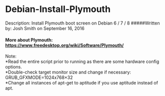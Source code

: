 # Debian-Install-Plymouth

Description: Install Plymouth boot screen on Debian 6 / 7 / 8
#####Written by: Josh Smith  on September 16, 2016
#### More about Plymouth: https://www.freedesktop.org/wiki/Software/Plymouth/
Note:  
*Read the entire script prior to running as there are some hardware config options.  
*Double-check target monitor size and change if necessary: GRUB_GFXMODE=1024x768×32  
*Change all instances of apt-get to aptitude if you use aptitude instead of apt.

